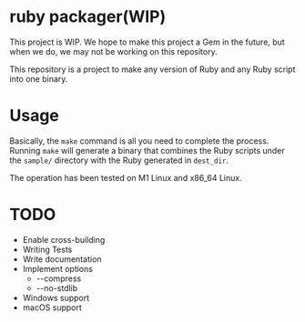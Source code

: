 # ruby packager(WIP)

This project is WIP. We hope to make this project a Gem in the future, but when we do, we may not be working on this repository.

This repository is a project to make any version of Ruby and any Ruby script into one binary.

# Usage

Basically, the `make` command is all you need to complete the process. Running `make` will generate a binary that combines the Ruby scripts under the `sample/` directory with the Ruby generated in `dest_dir`.

The operation has been tested on M1 Linux and x86_64 Linux.


# TODO
- Enable cross-building
- Writing Tests
- Write documentation
- Implement options
  - --compress
  - --no-stdlib
- Windows support
- macOS support

